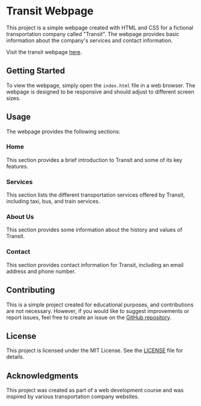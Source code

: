# Transit Webpage

This project is a simple webpage created with HTML and CSS for a fictional transportation company called "Transit". The webpage provides basic information about the company's services and contact information.

Visit the transit webpage [here](https://sadeq-yaqobi.github.io/transit-webpage/).

## Getting Started

To view the webpage, simply open the `index.html` file in a web browser. The webpage is designed to be responsive and should adjust to different screen sizes.

## Usage

The webpage provides the following sections:

### Home

This section provides a brief introduction to Transit and some of its key features.

### Services

This section lists the different transportation services offered by Transit, including taxi, bus, and train services.

### About Us

This section provides some information about the history and values of Transit.

### Contact

This section provides contact information for Transit, including an email address and phone number.

## Contributing

This is a simple project created for educational purposes, and contributions are not necessary. However, if you would like to suggest improvements or report issues, feel free to create an issue on the [GitHub repository](https://github.com/sadeq-yaqobi/transit-webpage/issues).

## License

This project is licensed under the MIT License. See the [LICENSE](https://github.com/sadeq-yaqobi/transit-webpage/blob/main/LICENSE) file for details.

## Acknowledgments

This project was created as part of a web development course and was inspired by various transportation company websites.
